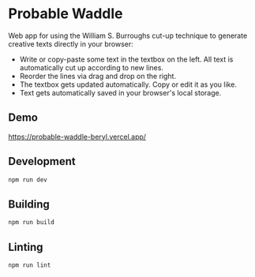 # Probable Waddle

Web app for using the William S. Burroughs cut-up technique to generate creative texts directly in your browser:

- Write or copy-paste some text in the textbox on the left. All text is automatically cut up according to new lines.
- Reorder the lines via drag and drop on the right.
- The textbox gets updated automatically. Copy or edit it as you like.
- Text gets automatically saved in your browser's local storage.

## Demo

https://probable-waddle-beryl.vercel.app/

## Development

```bash
npm run dev
```

## Building

```bash
npm run build
```

## Linting

```bash
npm run lint
```
